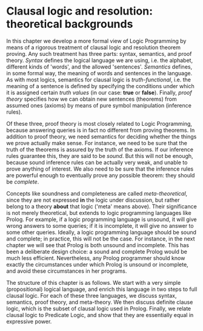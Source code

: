 <!--H2: Chapter 2-->
# Clausal logic and resolution: theoretical backgrounds #

In this chapter we develop a more formal view of Logic Programming by means of a rigorous treatment of clausal logic and resolution theorem proving. Any such treatment has three parts: syntax, semantics, and proof theory. *Syntax* defines the logical language we are using, i.e. the alphabet, different kinds of 'words', and the allowed 'sentences'. *Semantics* defines, in some formal way, the meaning of words and sentences in the language. As with most logics, semantics for clausal logic is *truth-functional*, i.e. the meaning of a sentence is defined by specifying the conditions under which it is assigned certain *truth values* (in our case: **true** or **false**). Finally, *proof theory* specifies how we can obtain new sentences (theorems) from assumed ones (axioms) by means of pure symbol manipulation (inference rules).

Of these three, proof theory is most closely related to Logic Programming, because answering queries is in fact no different from proving theorems. In addition to proof theory, we need semantics for deciding whether the things we prove actually make sense. For instance, we need to be sure that the truth of the theorems is assured by the truth of the axioms. If our inference rules guarantee this, they are said to be *sound*. But this will not be enough, because sound inference rules can be actually very weak, and unable to prove anything of interest. We also need to be sure that the inference rules are powerful enough to eventually prove any possible theorem: they should be *complete*.

Concepts like soundness and completeness are called *meta-theoretical*, since they are not expressed **in** the logic under discussion, but rather belong to a theory **about** that logic ('meta' means above). Their significance is not merely theoretical, but extends to logic programming languages like Prolog. For example, if a logic programming language is unsound, it will give wrong answers to some queries; if it is incomplete, it will give no answer to some other queries. Ideally, a logic programming language should be sound and complete; in practice, this will not be the case. For instance, in the next chapter we will see that Prolog is both unsound and incomplete. This has been a deliberate design choice: a sound and complete Prolog would be much less efficient. Nevertheless, any Prolog programmer should know exactly the circumstances under which Prolog is unsound or incomplete, and avoid these circumstances in her programs.

The structure of this chapter is as follows. We start with a very simple (propositional) logical language, and enrich this language in two steps to full clausal logic. For each of these three languages, we discuss syntax, semantics, proof theory, and meta-theory. We then discuss definite clause logic, which is the subset of clausal logic used in Prolog. Finally, we relate clausal logic to Predicate Logic, and show that they are essentially equal in expressive power.
